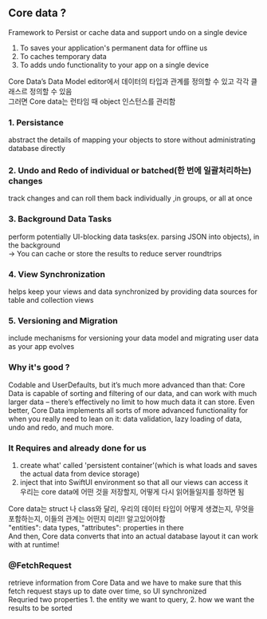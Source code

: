 ## Core data ?
Framework to Persist or cache data and support undo on a single device  
1. To saves your application's permanent data for offline us  
2. To caches temporary data  
3. To adds undo functionality to your app on a single device   

Core Data’s Data Model editor에서 데이터의 타입과 관계를 정의할 수 있고 각각 클래스르 정의할 수 있음  
그러면 Core data는 런타임 때 object 인스턴스를 관리함

### 1. Persistance
abstract the details of mapping your objects to store without administrating database directly 

### 2. Undo and Redo of individual or batched(한 번에 일괄처리하는) changes 
track changes and can roll them back individually ,in groups, or all at once 

### 3. Background Data Tasks
perform potentially UI-blocking data tasks(ex. parsing JSON into objects), in the background  
-> You can cache or store the results to reduce server roundtrips

### 4. View Synchronization
helps keep your views and data synchronized by providing data sources for table and collection views

### 5. Versioning and Migration 
include mechanisms for versioning your data model and migrating user data as your app evolves 

### Why it's good ?
Codable and UserDefaults, but it’s much more advanced than that: Core Data is capable of sorting and filtering of our data, and can work with much larger data – there’s effectively no limit to how much data it can store. Even better, Core Data implements all sorts of more advanced functionality for when you really need to lean on it: data validation, lazy loading of data, undo and redo, and much more.

### It Requires and already done for us
1. create what' called 'persistent container'(which is what loads and saves the actual data from device storage)
2. inject that into SwiftUI environment so that all our views can access it   
우리는 core data에 어떤 것을 저장할지, 어떻게 다시 읽어들일지를 정하면 됨

Core data는 struct 나 class와 달리, 우리의 데이터 타입이 어떻게 생겼는지, 무엇을 포함하는지, 이들의 관계는 어떤지 미리!! 알고있어야함   
"entities": data types, "attributes": properties in there   
And then, Core data converts that into an actual database layout it can work with at runtime! 

### @FetchRequest
retrieve information from Core Data and we have to make sure that this fetch request stays up to date over time, so UI synchronized   
Requried two properties 1. the entity we want to query, 2. how we want the results to be sorted 

